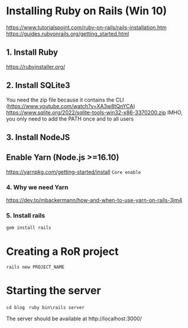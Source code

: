 # Installing Ruby on Rails (Win 10)
https://www.tutorialspoint.com/ruby-on-rails/rails-installation.htm
https://guides.rubyonrails.org/getting_started.html

## 1. Install Ruby
https://rubyinstaller.org/
## 2. Install SQLite3 
You need the zip file because it contains the CLI (https://www.youtube.com/watch?v=XA3w8tQnYCA)
https://www.sqlite.org/2022/sqlite-tools-win32-x86-3370200.zip
IMHO, you only need to add the PATH once and to all users
## 3. Install NodeJS 
## Enable Yarn (Node.js >=16.10)
https://yarnpkg.com/getting-started/install
``` Core enable ```
### 4. Why we need Yarn
https://dev.to/mbackermann/how-and-when-to-use-yarn-on-rails-3jm4

### 5. Install rails
```gem install rails ```

# Creating a RoR project
```rails new PROJECT_NAME```

# Starting the server
```cd blog ```
```ruby bin\rails server```

The server should be available at http://localhost:3000/
